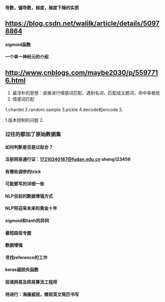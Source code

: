 ####  导数，偏导数，梯度，梯度下降的实质
https://blog.csdn.net/walilk/article/details/50978864
---
####  sigmoid函数




#### 一个单一神经元的介绍
http://www.cnblogs.com/maybe2030/p/5597716.html
---








1. 最淳朴的思想：直接进行情感词匹配，遇到名词，匹配成主题词，命中率极低
2. 情感词匹配






1.chardet
2.random.sample
3.pickle
4.decode和encode
5.


1.版本控制的问题
2.

### 过往的都加了原始数据集



#### 如何判断是否是过拟合？


#### 注册网易通行证：17210240187@fudan.edu.cn      sheng123456
#### 有哪些调参的trick
#### 可能要写的详细一些
#### NLP目前的数据增强方式
#### NLP将迎来未来的黄金十年
#### sigmoid和tanh的异同
#### 最短路径专题
#### 数据增强
#### 寻找reference的工作
#### keras画损失函数
#### 投递网易及网易算法工程师
#### 待进行：海康威视，微软英文简历书写

